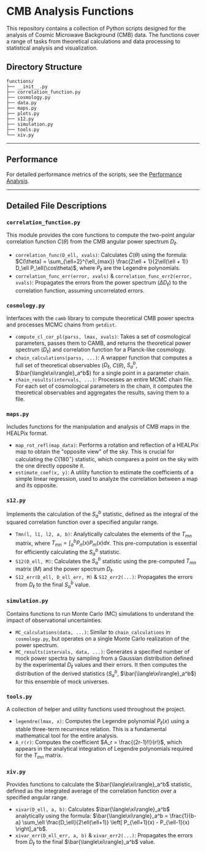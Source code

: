 # CMB Analysis Functions

This repository contains a collection of Python scripts designed for the analysis of Cosmic Microwave Background (CMB) data. The functions cover a range of tasks from theoretical calculations and data processing to statistical analysis and visualization.

## Directory Structure

```
functions/
├── __init__.py
├── correlation_function.py
├── cosmology.py
├── data.py
├── maps.py
├── plots.py
├── s12.py
├── simulation.py
├── tools.py
└── xiv.py
```

---

## Performance

For detailed performance metrics of the scripts, see the [Performance Analysis](../Performance.md).

---

## Detailed File Descriptions

### `correlation_function.py`
This module provides the core functions to compute the two-point angular correlation function $C(\theta)$ from the CMB angular power spectrum $D_\ell$. 

-   `correlation_func(D_ell, xvals)`: Calculates $C(\theta)$ using the formula:
    $C(\theta) = \sum_{\ell=2}^{\ell_{max}} \frac{2\ell + 1}{2\ell(\ell + 1)} D_\ell P_\ell(\cos\theta)$, where $P_\ell$ are the Legendre polynomials.
-   `correlation_func_err(error, xvals)` & `correlation_func_err2(error, xvals)`: Propagates the errors from the power spectrum ($\Delta D_\ell$) to the correlation function, assuming uncorrelated errors.

### `cosmology.py`
Interfaces with the `camb` library to compute theoretical CMB power spectra and processes MCMC chains from `getdist`.

-   `compute_cl_cor_pl(parss, lmax, xvals)`: Takes a set of cosmological parameters, passes them to CAMB, and returns the theoretical power spectrum ($D_\ell$) and correlation function for a Planck-like cosmology.
-   `chain_calculations(parss, ...)`: A wrapper function that computes a full set of theoretical observables ($D_\ell$, $C(\theta)$, $S_a^b$, $\bar{\langle\xi\rangle}_a^b$) for a single point in a parameter chain.
-   `chain_results(intervals, ...)`: Processes an entire MCMC chain file. For each set of cosmological parameters in the chain, it computes the theoretical observables and aggregates the results, saving them to a file.

### `maps.py`
Includes functions for the manipulation and analysis of CMB maps in the HEALPix format.

-   `map_rot_refl(map_data)`: Performs a rotation and reflection of a HEALPix map to obtain the "opposite view" of the sky. This is crucial for calculating the $C(180^\circ)$ statistic, which compares a point on the sky with the one directly opposite it.
-   `estimate_coef(x, y)`: A utility function to estimate the coefficients of a simple linear regression, used to analyze the correlation between a map and its opposite.

### `s12.py`
Implements the calculation of the $S_a^b$ statistic, defined as the integral of the squared correlation function over a specified angular range.

-   `Tmn(l, l1, l2, a, b)`: Analytically calculates the elements of the $T_{mn}$ matrix, where $T_{mn} = \int_a^b P_n(x)P_m(x) dx$. This pre-computation is essential for efficiently calculating the $S_a^b$ statistic.
-   `S12(D_ell, M)`: Calculates the $S_a^b$ statistic using the pre-computed $T_{mn}$ matrix ($M$) and the power spectrum $D_\ell$.
-   `S12_err(D_ell, D_ell_err, M)` & `S12_err2(...)`: Propagates the errors from $D_\ell$ to the final $S_a^b$ value.

### `simulation.py`
Contains functions to run Monte Carlo (MC) simulations to understand the impact of observational uncertainties.

-   `MC_calculations(data, ...)`: Similar to `chain_calculations` in `cosmology.py`, but operates on a single Monte Carlo realization of the power spectrum.
-   `MC_results(intervals, data, ...)`: Generates a specified number of mock power spectra by sampling from a Gaussian distribution defined by the experimental $D_\ell$ values and their errors. It then computes the distribution of the derived statistics ($S_a^b$, $\bar{\langle\xi\rangle}_a^b$) for this ensemble of mock universes.

### `tools.py`
A collection of helper and utility functions used throughout the project.

-   `legendre(lmax, x)`: Computes the Legendre polynomial $P_\ell(x)$ using a stable three-term recurrence relation. This is a fundamental mathematical tool for the entire analysis.
-   `A_r(r)`: Computes the coefficient $A_r = \frac{(2r-1)!!}{r!}$, which appears in the analytical integration of Legendre polynomials required for the $T_{mn}$ matrix.

### `xiv.py`
Provides functions to calculate the $\bar{\langle\xi\rangle}_a^b$ statistic, defined as the integrated average of the correlation function over a specified angular range.

-   `xivar(D_ell, a, b)`: Calculates $\bar{\langle\xi\rangle}_a^b$ analytically using the formula:
    $\bar{\langle\xi\rangle}_a^b = \frac{1}{b-a} \sum_\ell \frac{D_\ell}{2\ell(\ell+1)} \left[ P_{\ell+1}(x) - P_{\ell-1}(x) \right]_a^b$.
-   `xivar_err(D_ell_err, a, b)` & `xivar_err2(...)`: Propagates the errors from $D_\ell$ to the final $\bar{\langle\xi\rangle}_a^b$ value.
